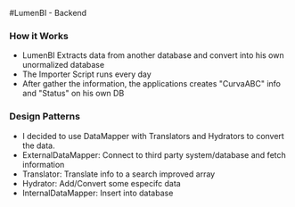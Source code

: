 #LumenBI - Backend

### How it Works

  - LumenBI Extracts data from another database and convert into his own unormalized database
  - The Importer Script runs every day
  - After gather the information, the applications creates "CurvaABC" info and "Status" on his own DB
  
### Design Patterns
  - I decided to use DataMapper with Translators and Hydrators to convert the data.
  - ExternalDataMapper: Connect to third party system/database and fetch information
  - Translator: Translate info to a search improved array
  - Hydrator: Add/Convert some especifc data
  - InternalDataMapper: Insert into database

